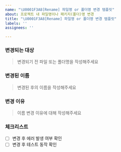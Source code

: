 ```yaml
---
name: "\U0001F3A8[Rename] 파일명 or 폴더명 변경 템플릿"
about: 프로젝트 내 파일명이나 패키지(폴더)명 변경
title: "\U0001F3A8[Rename] 파일명 or 폴더명 변경 템플릿"
labels: ''
assignees: ''

---
```


### 변경되는 대상
> 변경되기 전 파일 또는 폴더명을 작성해주세요

### 변경된 이름
> 변경된 후의 이름을 작성해주세요

### 변경 이유
> 이름 변경 이유에 대해 작성해주세요

### 체크리스트
- [ ] 변경 후 에러 발생 여부 확인
- [ ] 변경 후 테스트 동작 확인
